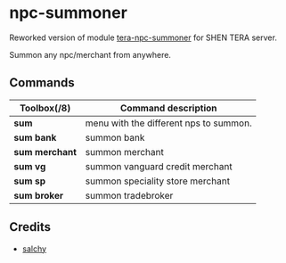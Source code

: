 # npc-summoner
Reworked version of module [tera-npc-summoner](https://github.com/salchy-tera/tera-npc-summoner) for SHEN TERA server.


Summon any npc/merchant from anywhere.

## Commands

Toolbox(/8)| Command description
--- | ---
**sum** | menu with the different nps to summon.
**sum bank** | summon bank
**sum merchant** | summon merchant
**sum vg** | summon vanguard credit merchant
**sum sp** | summon speciality store merchant
**sum broker** | summon tradebroker

## Credits
- [salchy](https://github.com/salchy-tera)

